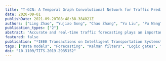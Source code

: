 ```yaml
---
title: "T-GCN: A Temporal Graph Convolutional Network for Traffic Prediction"
date: 2020-09-01
publishDate: 2021-09-20T08:48:38.384021Z
authors: ["Ling Zhao", "Yujiao Song", "Chao Zhang", "Yu Liu", "Pu Wang", "Tao Lin", "Min Deng", "Haifeng Li"]
publication_types: ["2"]
abstract: "Accurate and real-time traffic forecasting plays an important role in the intelligent traffic system and is of great significance for urban traffic planning, traffic management, and traffic control. However, traffic forecasting has always been considered an ``open'' scientific issue, owing to the constraints of urban road network topological structure and the law of dynamic change with time. To capture the spatial and temporal dependences simultaneously, we propose a novel neural network-based traffic forecasting method, the temporal graph convolutional network (T-GCN) model, which is combined with the graph convolutional network (GCN) and the gated recurrent unit (GRU). Specifically, the GCN is used to learn complex topological structures for capturing spatial dependence and the gated recurrent unit is used to learn dynamic changes of traffic data for capturing temporal dependence. Then, the T-GCN model is employed to traffic forecasting based on the urban road network. Experiments demonstrate that our T-GCN model can obtain the spatio-temporal correlation from traffic data and the predictions outperform state-of-art baselines on real-world traffic datasets. Our tensorflow implementation of the T-GCN is available at https://www.github.com/lehaifeng/T-GCN."
featured: false
publication: "*IEEE Transactions on Intelligent Transportation Systems*"
tags: ["Data models", "Forecasting", "Kalman filters", "Logic gates", "Predictive models", "Roads", "spatial dependence", "Task analysis", "temporal dependence", "temporal graph convolutional network (T-GCN)", "Traffic forecasting"]
doi: "10.1109/TITS.2019.2935152"
---
```


